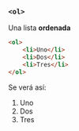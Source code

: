 ### ````<ol>````
Una lista **ordenada** 

````HTML
<ol>
    <li>Uno</li>
    <li>Dos</li>
    <li>Tres</li>
</ol>
````

Se verá así:

<ol>
    <li>Uno</li>
    <li>Dos</li>
    <li>Tres</li>
</ol>